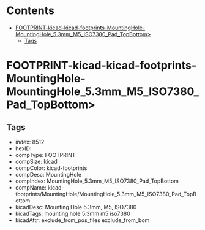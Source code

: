 



Contents
========

* [FOOTPRINT-kicad-kicad-footprints-MountingHole-MountingHole_5.3mm_M5_ISO7380_Pad_TopBottom>](#footprint-kicad-kicad-footprints-mountinghole-mountinghole_53mm_m5_iso7380_pad_topbottom)
	* [Tags](#tags)

# FOOTPRINT-kicad-kicad-footprints-MountingHole-MountingHole_5.3mm_M5_ISO7380_Pad_TopBottom>

## Tags

- index: 8512
- hexID: 
- oompType: FOOTPRINT
- oompSize: kicad
- oompColor: kicad-footprints
- oompDesc: MountingHole
- oompIndex: MountingHole_5.3mm_M5_ISO7380_Pad_TopBottom
- oompName: kicad-footprints/MountingHole/MountingHole_5.3mm_M5_ISO7380_Pad_TopBottom
- kicadDesc: Mounting Hole 5.3mm, M5, ISO7380
- kicadTags: mounting hole 5.3mm m5 iso7380
- kicadAttr: exclude_from_pos_files exclude_from_bom

